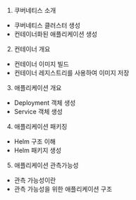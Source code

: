 1. 쿠버네티스 소개
  - 쿠버네티스 클러스터 생성
  - 컨테이너화된 애플리케이션 생성

2. 컨테이너 개요
  - 컨테이너 이미지 빌드
  - 컨테이너 레지스트리를 사용하여 이미지 저장

3. 애플리케이션 개요
  - Deployment 객체 생성
  - Service 객체 생성

4. 애플리케이션 패키징
  - Helm 구조 이해
  - Helm 패키지 생성

5. 애플리케이션 관측가능성
  - 관측 가능성이란
  - 관측 가능성을 위한 애플리케이션 구조
